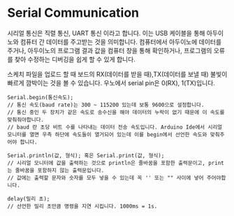 # Serial Communication

시리얼 통신은 직렬 통신, UART 통신 이라고 합니다. 이는 USB 케이블을 통해 아두이노와 컴퓨터 간 데이터를 주고받는 것을 의미합니다. 컴퓨터에서 아두이노에 데이터를 주거나, 아두이노의 프로그램 결과 값을 컴퓨터 창을 통해 확인하거나, 프로그램의 오류를 찾아 수정하는 디버깅을 쉽게 할 수 있게 합니다.

스케치 파일을 업로드 할 때 보드의 RX(데이터를 받을 때),TX(데이터를 보낼 때) 불빛이 빠르게 깜박이는 것을 볼 수 있습니다. 우노에서 serial pin은 0(RX), 1(TX)입니다.

    Serial.begin(통신속도);
    // 통신 속도(baud rate)는 300 ~ 115200 있는데 보통 9600으로 설정합니다.
    // 통신 중인 두 장치가 같은 속도로 송수신을 해야 데이터의 누락이 없기 때문에 이 속도를 맞춰줘야합니다.
    // baud 란 초당 비트 수를 나타내는 데이터 전송 속도입니다. Arduino Ide에서 시리얼 모니터를 열면 우측 하단에 속도들이 열거되어 있는데 이를 begin에서 선언한 속도와 맞춰주어야 합니다.

    Serial.println(값, 형식); 혹은 Serial.print(값, 형식);
    // 시리얼 모니터에 값을 출력하는 것으로 println은 줄바꿈을 포함한 출력문이고, print는 줄바꿈을 포함하지 않는 출력문입니다.
    // 값에는 출력할 문자와 숫자를 모두 넣을 수 있는데 꼭 '' 또는 "" 사이에 넣어 주어야합니다.

    delay(밀리 초);
    // 선언한 밀리 초만큼 명령을 지연 시킵니다. 1000ms = 1s.